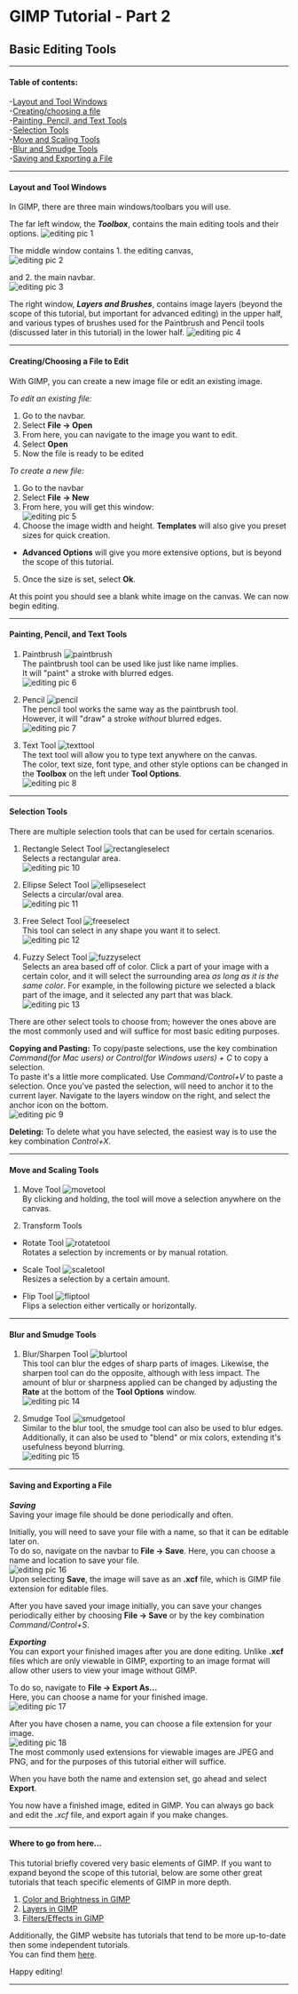 # GIMP Tutorial - Part 2
## Basic Editing Tools
---
#### Table of contents:   
-[Layout and Tool Windows](#layout-and-tool-windows)   
-[Creating/choosing a file](#creating/choosing-a-new-file-to-edit)    
-[Painting, Pencil, and Text Tools](#painting,-pencil,-and-text-tools)    
-[Selection Tools](#selection-tools)     
-[Move and Scaling Tools](#move-and-scaling-tools)       
-[Blur and Smudge Tools](#blur-and-smudge-tools)    
-[Saving and Exporting a File](#saving-and-exporting-a-file)    

---

#### Layout and Tool Windows

In GIMP, there are three main windows/toolbars you will use.

The far left window, the ***Toolbox***, contains the main editing tools and their options.
![editing pic 1](/Pictures/editing_1.png " ")   

The middle window contains 1. the editing canvas,   
![editing pic 2](/Pictures/editing_2.png " ")

and 2. the main navbar.   
![editing pic 3](/Pictures/editing_3.png " ")

The right window, ***Layers and Brushes***, contains image layers (beyond the scope of this tutorial, but important for advanced editing) in the upper half, and various types of brushes used for the Paintbrush and Pencil tools (discussed later in this tutorial) in the lower half.
![editing pic 4](/Pictures/editing_4.png " ")

---

#### Creating/Choosing a File to Edit   

With GIMP, you can create a new image file or edit an existing image.   

*To edit an existing file:*
1. Go to the navbar.
2. Select **File -> Open**
3. From here, you can navigate to the image you want to edit.
4. Select **Open**
5. Now the file is ready to be edited   

*To create a new file:*

1. Go to the navbar
2. Select **File -> New**
3. From here, you will get this window:   
![editing pic 5](/Pictures/editing_5.png " ")
4. Choose the image width and height. **Templates** will also give you preset sizes for quick creation.
  * **Advanced Options** will give you more extensive options, but is beyond the scope of this tutorial.
5. Once the size is set, select **Ok**.   

At this point you should see a blank white image on the canvas. We can now begin editing.

---

#### Painting, Pencil, and Text Tools

1. Paintbrush ![paintbrush](/Pictures/paintbrush.png " ")      
 The paintbrush tool can be used like just like name implies.     
It will "paint" a stroke with blurred edges.   
![editing pic 6](/Pictures/editing_6.png " Logo")   

2. Pencil  ![pencil](/Pictures/pencil.png " ")   
 The pencil tool works the same way as the paintbrush tool.   
   However, it will "draw" a stroke *without* blurred edges.   
   ![editing pic 7](/Pictures/editing_7.png " ")   

3. Text Tool   ![texttool](/Pictures/texttool.png " ")   
The text tool will allow you to type text anywhere on the canvas.   
The color, text size, font type, and other style options can be changed in the **Toolbox** on the left under **Tool Options**.   
![editing pic 8](/Pictures/editing_8.png " ")   

---

#### Selection Tools   

There are multiple selection tools that can be used for certain scenarios.    


1. Rectangle Select Tool  ![rectangleselect](/Pictures/rectselect.png " ")   
Selects a rectangular area.   
![editing pic 10](/Pictures/editing_10.png " ")    

2. Ellipse Select Tool ![ellipseselect](/Pictures/ellipseselect.png " ")     
Selects a circular/oval area.    
![editing pic 11](/Pictures/editing_11.png " ")   

3. Free Select Tool  ![freeselect](/Pictures/freeselect.png " ")    
This tool can select in any shape you want it to select.    
![editing pic 12](/Pictures/editing_12.png " ")   

4. Fuzzy Select Tool   ![fuzzyselect](/Pictures/fuzzyselect.png " ")  
Selects an area based off of color. Click a part of your image with a certain color, and it will select the surrounding area *as long as it is the same color*. For example, in the following picture we selected a black part of the image, and it selected any part that was black.
![editing pic 13](/Pictures/editing_13.png " ")   

There are other select tools to choose from; however the ones above are the most commonly used and will suffice for most basic editing purposes.

**Copying and Pasting:** To copy/paste selections, use the key combination *Command(for Mac users) or Control(for Windows users) + C* to copy a selection.    
To paste it's a little more complicated. Use *Command/Control+V* to paste a selection. Once you've pasted the selection, will need to anchor it to the current layer. Navigate to the layers window on the right, and select the anchor icon on the bottom.   
![editing pic 9](/Pictures/editing_9.png " ")   

**Deleting:** To delete what you have selected, the easiest way is to use the key combination *Control+X*.

---

#### Move and Scaling Tools

1. Move Tool ![movetool](/Pictures/movetool.png " ")   
By clicking and holding, the tool will move a selection anywhere on the canvas.   

2. Transform Tools   
 * Rotate Tool ![rotatetool](/Pictures/rotatetool.png " ")   
 Rotates a selection by increments or by manual rotation.

 * Scale Tool ![scaletool](/Pictures/scaletool.png " ")   
 Resizes a selection by a certain amount.

 * Flip Tool ![fliptool](/Pictures/fliptool.png " ")   
 Flips a selection either vertically or horizontally.


---


#### Blur and Smudge Tools

1. Blur/Sharpen Tool ![blurtool](/Pictures/blurtool.png " ")    
This tool can blur the edges of sharp parts of images. Likewise, the sharpen tool can do the opposite, although with less impact. The amount of blur or sharpness applied can be changed by adjusting the **Rate** at the bottom of the **Tool Options** window.   
![editing pic 14](/Pictures/editing_14.png " ")   

2. Smudge Tool ![smudgetool](/Pictures/smudgetool.png " ")   
Similar to the blur tool, the smudge tool can also be used to blur edges. Additionally, it can also be used to "blend" or mix colors, extending it's usefulness beyond blurring.   
![editing pic 15](/Pictures/editing_15.png " ")   

---

#### Saving and Exporting a File   

***Saving***   
Saving your image file should be done periodically and often.   

Initially, you will need to save your file with a name, so that it can be editable later on.   
To do so, navigate on the navbar to **File -> Save**.
Here, you can choose a name and location to save your file.    
![editing pic 16](/Pictures/editing_16.png " ")    
Upon selecting **Save**, the image will save as an **.xcf** file, which is GIMP file extension for editable files.   

After you have saved your image initially, you can save your changes periodically either by choosing **File -> Save** or by the key combination *Command/Control+S*.   

***Exporting***   
You can export your finished images after you are done editing. Unlike **.xcf** files which are only viewable in GIMP, exporting to an image format will allow other users to view your image without GIMP.   

To do so, navigate to **File -> Export As...**   
Here, you can choose a name for your finished image.   
![editing pic 17](/Pictures/editing_17.png " ")   

After you have chosen a name, you can choose a file extension for your image.    
![editing pic 18](/Pictures/editing_18.png " ")  
The most commonly used extensions for viewable images are JPEG and PNG, and for the purposes of this tutorial either will suffice.

When you have both the name and extension set, go ahead and select **Export**.   

You now have a finished image, edited in GIMP. You can always go back and edit the *.xcf* file, and export again if you make changes.


---

#### Where to go from here...

This tutorial briefly covered very basic elements of GIMP. If you want to expand beyond the scope of this tutorial, below are some other great tutorials that teach specific elements of GIMP in more depth.

1. [Color and Brightness in GIMP](https://howtogimp.com/fix-brightness-and-color-in-gimp")
2. [Layers in GIMP](https://google.com/amp/s/opensourceforu.com/2009/08/gimp-for-beginners-part-2-understanding-layers/amp/")
3. [Filters/Effects in GIMP](https://quackit.com/web_graphics/gimp/tutorial/gimp_filters.cfm")    

Additionally, the GIMP website has tutorials that tend to be more up-to-date then some independent tutorials.   
You can find them [here](https://gimp.org/tutorials").   

Happy editing!


---
